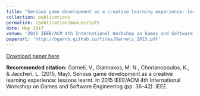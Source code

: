 ```yaml
---
title: "Serious game development as a creative learning experience: lessons learnt"
collection: publications
permalink: /publication/manuscript5
date: May 2017
venue: '2015 IEEE/ACM 4th International Workshop on Games and Software Engineering'
paperurl: 'http://bgarnb.github.io/files/Garneli_2015.pdf'
---
```


[Download paper here](http://bgarnb.github.io/files/Garneli_2015.pdf)

<b> Recommended citation:</b> Garneli, V., Giannakos, M. N., Chorianopoulos, K., & Jaccheri, L. (2015, May). Serious game development as a creative learning experience: lessons learnt. In 2015 IEEE/ACM 4th International Workshop on Games and Software Engineering (pp. 36-42). IEEE.
